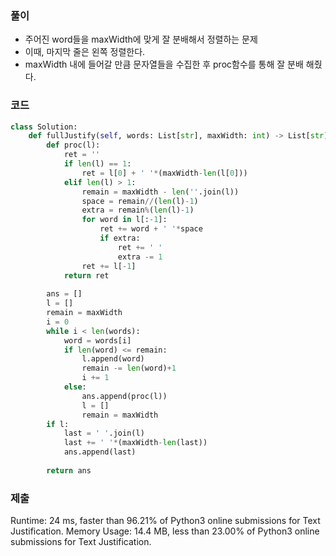 
### 풀이 
- 주어진 word들을 maxWidth에 맞게 잘 분배해서 정렬하는 문제
- 이때, 마지막 줄은 왼쪽 정렬한다.
- maxWidth 내에 들어갈 만큼 문자열들을 수집한 후 proc함수를 통해 잘 분배 해줬다. 

### 코드 
```python 
class Solution:
    def fullJustify(self, words: List[str], maxWidth: int) -> List[str]:
        def proc(l):
            ret = ''
            if len(l) == 1:
                ret = l[0] + ' '*(maxWidth-len(l[0]))
            elif len(l) > 1:
                remain = maxWidth - len(''.join(l))
                space = remain//(len(l)-1)
                extra = remain%(len(l)-1)
                for word in l[:-1]:
                    ret += word + ' '*space
                    if extra:
                        ret += ' '
                        extra -= 1
                ret += l[-1]
            return ret
        
        ans = []
        l = []
        remain = maxWidth
        i = 0
        while i < len(words):
            word = words[i]
            if len(word) <= remain:
                l.append(word)
                remain -= len(word)+1
                i += 1
            else:
                ans.append(proc(l))
                l = []
                remain = maxWidth
        if l:
            last = ' '.join(l)
            last += ' '*(maxWidth-len(last))
            ans.append(last)
            
        return ans           
``` 

### 제출 
Runtime: 24 ms, faster than 96.21% of Python3 online submissions for Text Justification.
Memory Usage: 14.4 MB, less than 23.00% of Python3 online submissions for Text Justification.

